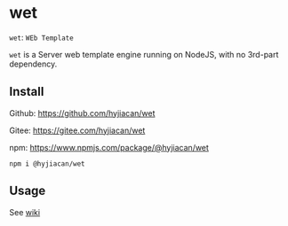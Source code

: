 # wet

`wet`: `WEb Template`

`wet` is a Server web template engine running on NodeJS, with no 3rd-part dependency.

## Install

Github: https://github.com/hyjiacan/wet

Gitee: https://gitee.com/hyjiacan/wet

npm: https://www.npmjs.com/package/@hyjiacan/wet

```shell
npm i @hyjiacan/wet
```

## Usage

See [wiki](https://github.com/hyjiacan/wet/wiki) 
